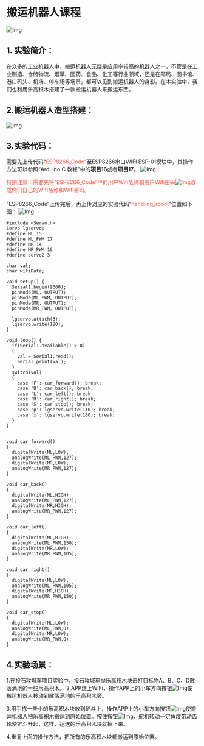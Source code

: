 # 搬运机器人课程
![Img](../../media/搬运机器人课程1img-20230602144623.png)

## 1. 实验简介：
在众多的工业机器人中，搬运机器人无疑是应用率较高的机器人之一，不管是在工业制造、仓储物流、烟草、医药、食品、化工等行业领域，还是在邮局、图书馆、港口码头、机场、停车场等场景，都可以见到搬运机器人的身影。在本实验中，我们也利用乐高积木搭建了一款搬运机器人来搬运东西。

## 2.搬运机器人造型搭建：
![Img](../../media/搬运机器人课程2img-20230602153011.png)

## 3.实验代码：
需要先上传代码“<span style="color: rgb(255, 76, 65);">ESP8266_Code”</span>至ESP8266串口WIFI ESP-01模块中，其操作方法可以参照“Arduino C 教程”中的**项目16**或者**项目17**。
![Img](../../media/搬运机器人课程3img-20230602153113.png)

<span style="color: rgb(255, 76, 65);">特别注意：需要先将“ESP8266_Code”中的用户Wifi名称和用户Wifi密码![Img](../../media/搬运机器人课程4img-20230602133341.png)改成你们自己的Wifi名称和Wifi密码。</span>
<br>
<br>
“ESP8266_Code”上传完后，再上传对应的实验代码“<span style="color: rgb(255, 76, 65);">handling_robot</span>”位置如下图：
![Img](../../media/搬运机器人课程5img-20230602153228.png)

```
#include <Servo.h>
Servo lgservo;
#define ML 15
#define ML_PWM 17
#define MR 14
#define MR_PWM 16
#define servo2 3

char val;
char wifiData;

void setup() {
  Serial1.begin(9600);
  pinMode(ML, OUTPUT);
  pinMode(ML_PWM, OUTPUT);
  pinMode(MR, OUTPUT);
  pinMode(MR_PWM, OUTPUT);
  
  lgservo.attach(3);
  lgservo.write(180);
}

void loop() {
  if(Serial1.available() > 0)
  {
    val = Serial1.read();
    Serial.print(val);
  }
  switch(val)
  {
    case 'F': car_forward(); break;
    case 'B': car_back(); break;
    case 'L': car_left(); break;
    case 'R': car_right(); break;
    case 'S': car_stop(); break;
    case 'p': lgservo.write(110); break;
    case 'x': lgservo.write(180); break;
  }
}


void car_forward()
{
  digitalWrite(ML,LOW);
  analogWrite(ML_PWM,127);
  digitalWrite(MR,LOW);
  analogWrite(MR_PWM,127);
}

void car_back()
{
  digitalWrite(ML,HIGH);
  analogWrite(ML_PWM,127);
  digitalWrite(MR,HIGH);
  analogWrite(MR_PWM,127);
}

void car_left()
{
  digitalWrite(ML,HIGH);
  analogWrite(ML_PWM,150);
  digitalWrite(MR,LOW);
  analogWrite(MR_PWM,105);
}

void car_right()
{
  digitalWrite(ML,LOW);
  analogWrite(ML_PWM,105);
  digitalWrite(MR,HIGH);
  analogWrite(MR_PWM,150);
}

void car_stop()
{
  digitalWrite(ML,LOW);
  analogWrite(ML_PWM,0);
  digitalWrite(MR,LOW);
  analogWrite(MR_PWM,0);
}

```
## 4.实验场景：

1.在投石攻城车项目实验中，投石攻城车抛乐高积木块击打目标物A、B、C、D散落满地的一些乐高积木。
2.APP连上WiFi，操作APP上的小车方向按钮![Img](../../media/实验场景2img-20230406112146.png)使搬运机器人移动到散落满地的乐高积木旁。

3.用手拣一些小的乐高积木块放到铲斗上，操作APP上的小车方向按钮![Img](../../media/实验场景2img-20230406112146.png)使搬运机器人把乐高积木搬运到原始位置。按住按钮![Img](../../media/实验场景1img-20230406112112.png)，舵机转动一定角度带动齿轮使铲斗升起，这样，运送的乐高积木块就掉下来。

4.重复上面的操作方法，把所有的乐高积木块都搬运到原始位置。



















